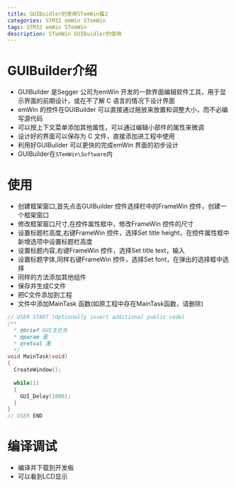 ```yaml
---
title: GUIBuidler的使用STemWin篇2
categories: STM32 emWin STemWin
tags: STM32 emWin STemWin
description: STemWin GUIBuidler的使用
---
```

# GUIBuilder介绍
- GUIBuilder 是Segger 公司为emWin 开发的一款界面编辑软件工具，用于显示界面的前期设计，或在不了解 C 语言的情况下设计界面
- emWin 的控件在GUIBuilder 可以直接通过拖放来放置和调整大小，而不必编写源代码
- 可以按上下文菜单添加其他属性，可以通过编辑小部件的属性来微调
- 设计好的界面可以保存为 C 文件，直接添加进工程中使用
- 利用好GUIBuilder 可以更快的完成emWin 界面的初步设计
- GUIBuilder在`STemWin\Software`内

# 使用
- 创建框架窗口,首先点击GUIBuilder 控件选择栏中的FrameWin 控件，创建一个框架窗口
- 修改框架窗口尺寸,在控件属性框中，修改FrameWin 控件的尺寸
- 设置标题栏高度,右键FrameWin 控件，选择Set title height，在控件属性框中新增选项中设置标题栏高度
- 设置标题内容,右键FrameWin 控件，选择Set title text，输入
- 设置标题字体,同样右键FrameWin 控件，选择Set font，在弹出的选择框中选择
- 同样的方法添加其他组件
- 保存并生成C文件
- 把C文件添加到工程
- 文件中添加MainTask 函数(如原工程中存在MainTask函数，请删除)

```c
// USER START (Optionally insert additional public code)
/**
  * @brief GUI主任务
  * @param 无
  * @retval 无
  */
void MainTask(void)
{
  CreateWindow();
  
  while(1)
  {
    GUI_Delay(1000);
  }
}
// USER END
```
# 编译调试
- 编译并下载到开发板
- 可以看到LCD显示

